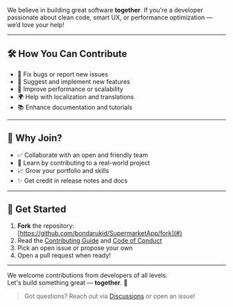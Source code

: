 We believe in building great software **together**. If you're a developer passionate about clean code, smart UX, or performance optimization — we’d love your help!

---

## 🛠️ How You Can Contribute

- 🐞 Fix bugs or report new issues
- 🌟 Suggest and implement new features
- 🚀 Improve performance or scalability
- 🌍 Help with localization and translations
- 📚 Enhance documentation and tutorials

---

## 🤝 Why Join?

- ✅ Collaborate with an open and friendly team
- 🧠 Learn by contributing to a real-world project
- 📈 Grow your portfolio and skills
- ✨ Get credit in release notes and docs

---

## 🚀 Get Started

1. **Fork** the repository: [https://github.com/bondarukid/SupermarketApp/fork](#)
2. Read the [Contributing Guide](#) and [Code of Conduct](#)
3. Pick an open issue or propose your own
4. Open a pull request when ready!

---

We welcome contributions from developers of all levels.  
Let's build something great — **together**. 💙

> Got questions? Reach out via [Discussions](#) or open an issue!